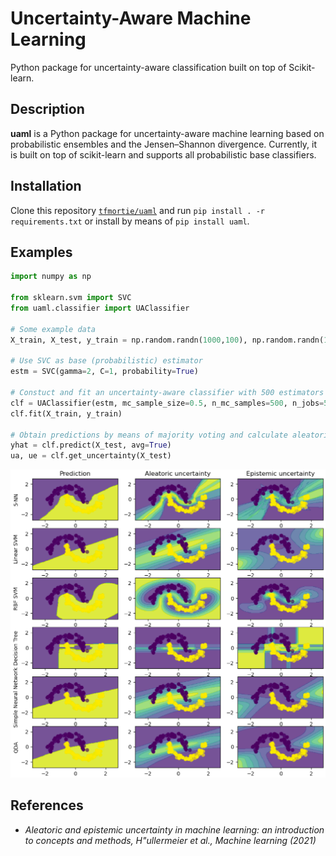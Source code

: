 # Uncertainty-Aware Machine Learning 

Python package for uncertainty-aware classification built on top of Scikit-learn. 

## Description

**uaml** is a Python package for uncertainty-aware machine learning based on probabilistic ensembles and the Jensen–Shannon divergence. Currently, it is built on top of scikit-learn and supports all probabilistic base classifiers. 

## Installation

Clone this repository [`tfmortie/uaml`](https://github.com/tfmortie/uaml.git) and run `pip install . -r requirements.txt`
or install by means of `pip install uaml`.

## Examples

```python
import numpy as np

from sklearn.svm import SVC
from uaml.classifier import UAClassifier

# Some example data
X_train, X_test, y_train = np.random.randn(1000,100), np.random.randn(100,100), np.random.randint(0,5,1000)

# Use SVC as base (probabilistic) estimator
estm = SVC(gamma=2, C=1, probability=True) 

# Constuct and fit an uncertainty-aware classifier with 500 estimators and parallelize over 5 cores 
clf = UAClassifier(estm, mc_sample_size=0.5, n_mc_samples=500, n_jobs=5)
clf.fit(X_train, y_train)

# Obtain predictions by means of majority voting and calculate aleatoric and epistemic uncertainty
yhat = clf.predict(X_test, avg=True)
ua, ue = clf.get_uncertainty(X_test)
```

![Aleatoric and epistemic uncertainty in classification](uncertainty.png "Aleatoric and epistemic uncertainty")

## References

* _Aleatoric and epistemic uncertainty in machine learning: an introduction to concepts and methods, H\"ullermeier et al., Machine learning (2021)_
